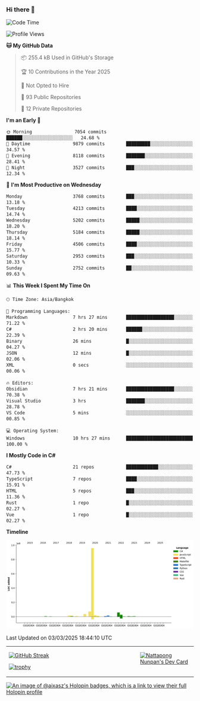 ### Hi there 👋

<!--START_SECTION:waka-->
![Code Time](http://img.shields.io/badge/Code%20Time-2%2C182%20hrs%2059%20mins-blue)

![Profile Views](http://img.shields.io/badge/Profile%20Views-0-blue)

**🐱 My GitHub Data** 

> 📦 255.4 kB Used in GitHub's Storage 
 > 
> 🏆 10 Contributions in the Year 2025
 > 
> 🚫 Not Opted to Hire
 > 
> 📜 93 Public Repositories 
 > 
> 🔑 12 Private Repositories 
 > 
**I'm an Early 🐤** 

```text
🌞 Morning                7054 commits        ██████░░░░░░░░░░░░░░░░░░░   24.68 % 
🌆 Daytime                9879 commits        █████████░░░░░░░░░░░░░░░░   34.57 % 
🌃 Evening                8118 commits        ███████░░░░░░░░░░░░░░░░░░   28.41 % 
🌙 Night                  3527 commits        ███░░░░░░░░░░░░░░░░░░░░░░   12.34 % 
```
📅 **I'm Most Productive on Wednesday** 

```text
Monday                   3768 commits        ███░░░░░░░░░░░░░░░░░░░░░░   13.18 % 
Tuesday                  4213 commits        ████░░░░░░░░░░░░░░░░░░░░░   14.74 % 
Wednesday                5202 commits        █████░░░░░░░░░░░░░░░░░░░░   18.20 % 
Thursday                 5184 commits        █████░░░░░░░░░░░░░░░░░░░░   18.14 % 
Friday                   4506 commits        ████░░░░░░░░░░░░░░░░░░░░░   15.77 % 
Saturday                 2953 commits        ███░░░░░░░░░░░░░░░░░░░░░░   10.33 % 
Sunday                   2752 commits        ██░░░░░░░░░░░░░░░░░░░░░░░   09.63 % 
```


📊 **This Week I Spent My Time On** 

```text
🕑︎ Time Zone: Asia/Bangkok

💬 Programming Languages: 
Markdown                 7 hrs 27 mins       ██████████████████░░░░░░░   71.22 % 
C#                       2 hrs 20 mins       ██████░░░░░░░░░░░░░░░░░░░   22.39 % 
Binary                   26 mins             █░░░░░░░░░░░░░░░░░░░░░░░░   04.27 % 
JSON                     12 mins             █░░░░░░░░░░░░░░░░░░░░░░░░   02.06 % 
XML                      0 secs              ░░░░░░░░░░░░░░░░░░░░░░░░░   00.06 % 

🔥 Editors: 
Obsidian                 7 hrs 21 mins       ██████████████████░░░░░░░   70.38 % 
Visual Studio            3 hrs               ███████░░░░░░░░░░░░░░░░░░   28.78 % 
VS Code                  5 mins              ░░░░░░░░░░░░░░░░░░░░░░░░░   00.85 % 

💻 Operating System: 
Windows                  10 hrs 27 mins      █████████████████████████   100.00 % 
```

**I Mostly Code in C#** 

```text
C#                       21 repos            ████████████░░░░░░░░░░░░░   47.73 % 
TypeScript               7 repos             ████░░░░░░░░░░░░░░░░░░░░░   15.91 % 
HTML                     5 repos             ███░░░░░░░░░░░░░░░░░░░░░░   11.36 % 
Rust                     1 repo              █░░░░░░░░░░░░░░░░░░░░░░░░   02.27 % 
Vue                      1 repo              █░░░░░░░░░░░░░░░░░░░░░░░░   02.27 % 
```



**Timeline**

![Lines of Code chart](https://raw.githubusercontent.com/aixasz/aixasz/main/assets/bar_graph.png)


 Last Updated on 03/03/2025 18:44:10 UTC
<!--END_SECTION:waka-->

<table>
<tr>
<td width="70%" valign="top">
 
 [![GitHub Streak](http://github-readme-streak-stats.herokuapp.com?user=aixasz&theme=github-dark&hide_border=true&date_format=%5BY%20%5DM%20j)](https://git.io/streak-stats)

 [![trophy](https://github-profile-trophy.vercel.app/?username=aixasz&theme=onedark)](https://github.com/ryo-ma/github-profile-trophy)
 </td>
<td width="30%" valign="top">
 
<a href="https://app.daily.dev/aixasz"><img src="https://api.daily.dev/devcards/403207936e6547c9a85ea449e9f3abe8.png?r=re8" alt="Nattapong Nunpan's Dev Card"/></a>

 </td>
</tr>
</table>

[![An image of @aixasz's Holopin badges, which is a link to view their full Holopin profile](https://holopin.me/aixasz)](https://holopin.io/@aixasz)
 
